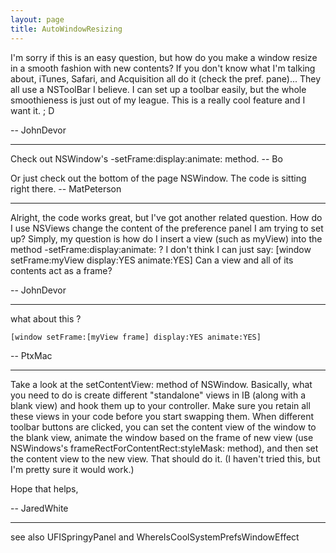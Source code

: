 ```yaml
---
layout: page
title: AutoWindowResizing
---
```


I'm sorry if this is an easy question, but how do you make a window resize in a smooth fashion with new contents? If you don't know what I'm talking about, iTunes, Safari, and Acquisition all do it (check the pref. pane)... They all use a NSToolBar I believe. I can set up a toolbar easily, but the whole smoothieness is just out of my league. This is a really cool feature and I want it.  ; D

-- JohnDevor

----

Check out NSWindow's -setFrame:display:animate: method.  -- Bo

Or just check out the bottom of the page NSWindow. The code is sitting right there. -- MatPeterson

----

Alright, the code works great, but I've got another related question. How do I use NSViews change the content of the preference panel I am trying to set up? Simply, my question is how do I insert a view (such as myView) into the method -setFrame:display:animate: ? I don't think I can just say: 
    [window setFrame:myView display:YES animate:YES]
Can a view and all of its contents act as a frame?

-- JohnDevor

----

what about this ?

    [window setFrame:[myView frame] display:YES animate:YES]

-- PtxMac

----

Take a look at the setContentView: method of NSWindow. Basically, what you need to do is create different "standalone" views in IB (along with a blank view) and hook them up to your controller. Make sure you retain all these views in your code before you start swapping them. When different toolbar buttons are clicked, you can set the content view of the window to the blank view, animate the window based on the frame of new view (use NSWindows's frameRectForContentRect:styleMask: method), and then set the content view to the new view. That should do it. (I haven't tried this, but I'm pretty sure it would work.)

Hope that helps,

-- JaredWhite

----

see also UFISpringyPanel and WhereIsCoolSystemPrefsWindowEffect

